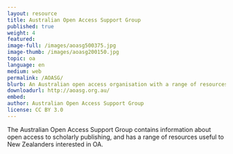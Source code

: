 ```yaml
---
layout: resource
title: Australian Open Access Support Group
published: true
weight: 4
featured: 
image-full: /images/aoasg500375.jpg
image-thumb: /images/aoasg200150.jpg
topic: oa
language: en
medium: web
permalink: /AOASG/
blurb: An Australian open access organisation with a range of resources on open access. 
downloadurl: http://aoasg.org.au/
embed:
author: Australian Open Access Support Group
license: CC BY 3.0
---
```


The Australian Open Access Support Group contains information about open access to scholarly publishing, and has a range of resources useful to New Zealanders interested in OA. 
